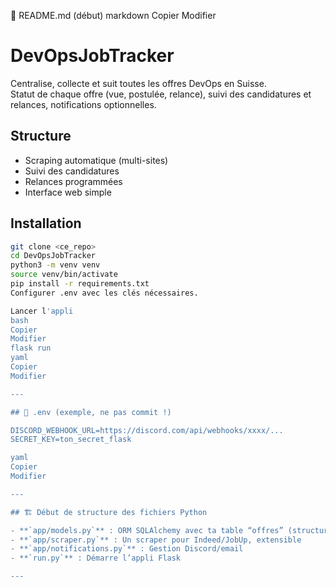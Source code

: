 📄 README.md (début)
markdown
Copier
Modifier
# DevOpsJobTracker

Centralise, collecte et suit toutes les offres DevOps en Suisse.  
Statut de chaque offre (vue, postulée, relance), suivi des candidatures et relances, notifications optionnelles.

## Structure

- Scraping automatique (multi-sites)
- Suivi des candidatures
- Relances programmées
- Interface web simple

## Installation

```bash
git clone <ce_repo>
cd DevOpsJobTracker
python3 -m venv venv
source venv/bin/activate
pip install -r requirements.txt
Configurer .env avec les clés nécessaires.

Lancer l'appli
bash
Copier
Modifier
flask run
yaml
Copier
Modifier

---

## 🔑 .env (exemple, ne pas commit !)

DISCORD_WEBHOOK_URL=https://discord.com/api/webhooks/xxxx/...
SECRET_KEY=ton_secret_flask

yaml
Copier
Modifier

---

## 🏗️ Début de structure des fichiers Python

- **`app/models.py`** : ORM SQLAlchemy avec ta table “offres” (structure plus haut)
- **`app/scraper.py`** : Un scraper pour Indeed/JobUp, extensible
- **`app/notifications.py`** : Gestion Discord/email
- **`run.py`** : Démarre l’appli Flask

---
